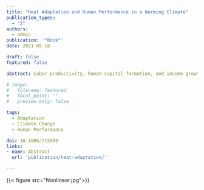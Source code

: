```yaml
---
title: "Heat Adaptation and Human Performance in a Warming Climate"
publication_types:
  - "2"
authors:
  - admin
publication: '*Book*'
date: 2021-05-18

draft: false
featured: false

abstract: Labor productivity, human capital formation, and income growth decline amid hot ambient temperatures. The implications of such temperature sensitivity for climate change damages depend upon the capacity for human adaptation to persistent temperature changes---as opposed to idiosyncratic temperature variation. Studying millions of collegiate track and field performances from 2005 to 2019, this paper shows that performance diminution in hot ambient conditions is mitigated by heat adaptation, a physiological response to heat stress and associated physical and cognitive impairments. Across varied specifications of the temperature-performance relationship, adaptation reduces performance losses from alternative climate change scenarios by more than 50%.

# image:
#   filename: featured
#   focal_point: ""
#   preview_only: false

tags:
  - Adaptation 
  - Climate Change 
  - Human Performance

doi: 10.1086/715509
links:
- name: Abstract
  url: 'publication/heat-adaptation/'

---
```


<!-- ![screen reader text](Nonlinear.jpg "caption") -->
{{< figure src="Nonlinear.jpg">}}